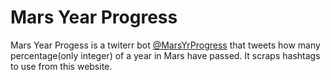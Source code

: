# Mars Year Progress

Mars Year Progess is a twiterr bot [@MarsYrProgress](https://twitter.com/MarsYrProgress) that tweets how many percentage(only integer) of a year in Mars have passed. It scraps hashtags to use from this website.


